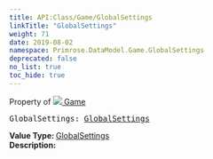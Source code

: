 ```yaml
---
title: API:Class/Game/GlobalSettings
linkTitle: "GlobalSettings"
weight: 71
date: 2019-08-02
namespace: Primrose.DataModel.Game.GlobalSettings
deprecated: false
no_list: true
toc_hide: true
---
```

Property of <a href="/docs/api-reference/Class/Game"><img src="/icons/silk/primrose.png"/>&nbsp;Game</a>
<pre class="method-declaration">
GlobalSettings: <a class="type" href="/docs/api-reference/Class/GlobalSettings">GlobalSettings</a></pre>
<b>Value Type: </b>
<a class="type" href="/docs/api-reference/Class/GlobalSettings">GlobalSettings</a>
<br/>
<b>Description: </b>